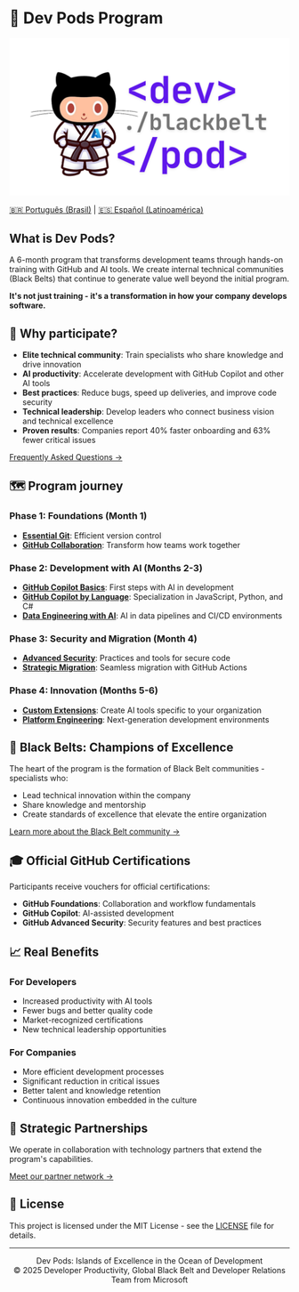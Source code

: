 # 🚀 Dev Pods Program

![Dev Pods Logo](images/dev-pod-logo.png)

[🇧🇷 Português (Brasil)](./README-pt-BR.md) | 
[🇪🇸 Español (Latinoamérica)](./README-es-LATAM.md)

## What is Dev Pods?

A 6-month program that transforms development teams through hands-on training with GitHub and AI tools. We create internal technical communities (Black Belts) that continue to generate value well beyond the initial program.

**It's not just training - it's a transformation in how your company develops software.**

## 💪 Why participate?

* **Elite technical community**: Train specialists who share knowledge and drive innovation
* **AI productivity**: Accelerate development with GitHub Copilot and other AI tools
* **Best practices**: Reduce bugs, speed up deliveries, and improve code security
* **Technical leadership**: Develop leaders who connect business vision and technical excellence
* **Proven results**: Companies report 40% faster onboarding and 63% fewer critical issues

[Frequently Asked Questions →](./docs/faq.md)

## 🗺️ Program journey

### Phase 1: Foundations (Month 1)
* **[Essential Git](./content/git-basics/)**: Efficient version control
* **[GitHub Collaboration](./content/github-basics/)**: Transform how teams work together

### Phase 2: Development with AI (Months 2-3)
* **[GitHub Copilot Basics](https://github.com/paulanunes85/Mastering-GitHub-Copilot-for-Paired-Programming-pt-br)**: First steps with AI in development
* **[GitHub Copilot by Language](https://github.com/paulanunes85/Mastering-GitHub-Copilot-for-Paired-Programming-pt-br)**: Specialization in JavaScript, Python, and C#
* **[Data Engineering with AI](https://github.com/paulanunes85/Data-With-GitHub-Copilot-pt-br)**: AI in data pipelines and CI/CD environments

### Phase 3: Security and Migration (Month 4)
* **[Advanced Security](https://github.com/paulanunes85/Github-Advanced-Security-Workflow-pt-br)**: Practices and tools for secure code
* **[Strategic Migration](https://github.com/paulanunes85/Migration-GH-Actions-Importer-pt-br)**: Seamless migration with GitHub Actions

### Phase 4: Innovation (Months 5-6)
* **[Custom Extensions](https://github.com/paulanunes85/Build-Custom-Copilot-Extensions-pt-br)**: Create AI tools specific to your organization
* **[Platform Engineering](https://github.com/paulanunes85/hands-on-lab-platform-engineering-for-devs-pt-br)**: Next-generation development environments

## 🥋 Black Belts: Champions of Excellence

The heart of the program is the formation of Black Belt communities - specialists who:

* Lead technical innovation within the company
* Share knowledge and mentorship
* Create standards of excellence that elevate the entire organization

[Learn more about the Black Belt community →](./content/black-belt-community/)

## 🎓 Official GitHub Certifications

Participants receive vouchers for official certifications:

* **GitHub Foundations**: Collaboration and workflow fundamentals
* **GitHub Copilot**: AI-assisted development
* **GitHub Advanced Security**: Security features and best practices

## 📈 Real Benefits

### For Developers
* Increased productivity with AI tools
* Fewer bugs and better quality code
* Market-recognized certifications
* New technical leadership opportunities

### For Companies
* More efficient development processes
* Significant reduction in critical issues
* Better talent and knowledge retention
* Continuous innovation embedded in the culture

## 🤝 Strategic Partnerships

We operate in collaboration with technology partners that extend the program's capabilities.

[Meet our partner network →](./content/partners/)

## 📄 License

This project is licensed under the MIT License - see the [LICENSE](LICENSE) file for details.

---

<p align="center">
Dev Pods: Islands of Excellence in the Ocean of Development<br>
© 2025 Developer Productivity, Global Black Belt and Developer Relations Team from Microsoft
</p>

